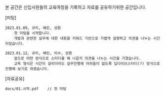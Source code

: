 본 공간은 신입사원들의 교육여정을 기록하고 자료를 공유하기위한 공간입니다.

[미팅]

    2023.01.09, 규리, 예린, 성환 
        첫 미팅을 시작합니다. 
        개발과 관련한 실무에 대한 내용을 키워드 기반으로 가볍게 설명하고 의견을 나누는 시간이었습니다. 

    2023.01.12, 규리, 예린, 이수, 성환 
        앞으로 어떤 방식으로 스터디를 해 나갈지 의견을 나누는 시간을 가졌습니다. 
        교육 형식은 시간이 걸리더라도 실무진행에 어려움이 없도록 딥다이브스터디(?) 방식으로 진행해 보기로 하였습니다.        

[자료공유]

    docs/01.시작.pdf    // 첫 미팅
